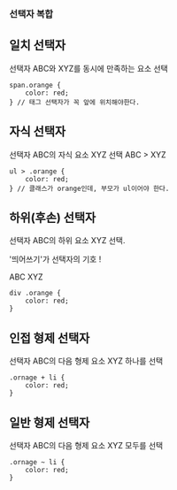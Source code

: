 ### 선택자 복합
## 일치 선택자
선택자 ABC와 XYZ를 동시에 만족하는 요소 선택
```
span.orange {
	color: red;
} // 태그 선택자가 꼭 앞에 위치해야한다.
```

## 자식 선택자
선택자 ABC의 자식 요소 XYZ 선택
ABC > XYZ
```
ul > .orange {
	color: red;
} // 클래스가 orange인데, 부모가 ul이어야 한다.
```

## 하위(후손) 선택자
선택자 ABC의 하위 요소 XYZ 선택.

'띄어쓰기'가 선택자의 기호 ! 

ABC XYZ
```
div .orange {
	color: red;
}
```

## 인접 형제 선택자
선택자 ABC의 다음 형제 요소 XYZ 하나를 선택
```
.ornage + li {
	color: red;
}
```

## 일반 형제 선택자
선택자 ABC의 다음 형제 요소 XYZ 모두를 선택
```
.ornage ~ li {
    color: red;
}
```